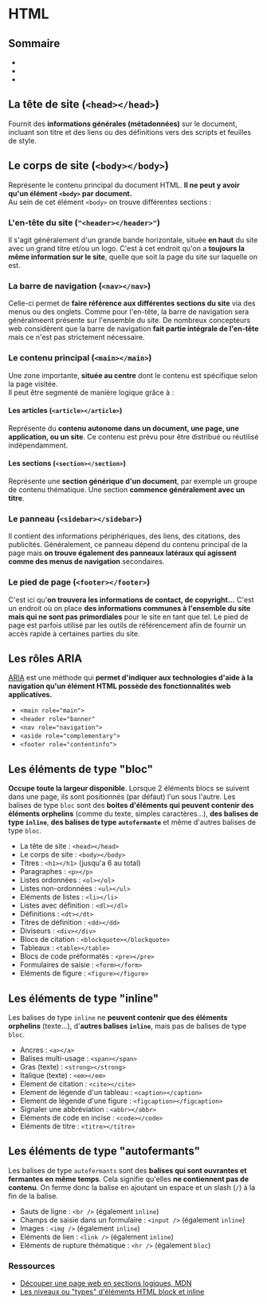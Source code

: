 # HTML

## Sommaire

-
-
-

## La tête de site (```<head></head>```)

Fournit des **informations générales (métadonnées)** sur le document, incluant son titre et des liens ou des définitions vers des scripts et feuilles de style. 

## Le corps de site (```<body></body>```)

Représente le contenu principal du document HTML. **Il ne peut y avoir qu'un élément ```<body>``` par document.**<br/>
Au sein de cet élément ```<body>``` on trouve différentes sections :

### L'en-tête du site (```"<header></header>"```)

Il s'agit généralement d'un grande bande horizontale, située **en haut** du site avec un grand titre et/ou un logo. C'est à cet endroit qu'on a **toujours la même information sur le site**, quelle que soit la page du site sur laquelle on est.

### La barre de navigation (```<nav></nav>```)

Celle-ci permet de **faire référence aux différentes sections du site** via des menus ou des onglets. Comme pour l'en-tête, la barre de navigation sera généralmeent présente sur l'ensemble du site. De nombreux concepteurs web considèrent que la barre de navigation **fait partie intégrale de l'en-tête** mais ce n'est pas strictement nécessaire.

### Le contenu principal (```<main></main>```)

Une zone importante, **située au centre** dont le contenu est spécifique selon la page visitée.<br/> 
Il peut être segmenté de manière logique grâce à :

#### Les articles (```<article></article>```)

Représente du **contenu autonome dans un document, une page, une application, ou un site**. Ce contenu est prévu pour être distribué ou réutilisé indépendamment.

#### Les sections (```<section></section>```)

Représente une **section générique d'un document**, par exemple un groupe de contenu thématique. Une section **commence généralement avec un titre**.

### Le panneau (```<sidebar></sidebar>```)

Il contient des informations périphériques, des liens, des citations, des publicités. Généralement, ce panneau dépend du contenu principal de la page mais **on trouve également des panneaux latéraux qui agissent comme des menus de navigation** secondaires.

### Le pied de page (```<footer></footer>```)

C'est ici qu'**on trouvera les informations de contact, de copyright…** C'est un endroit où on place **des informations communes à l'ensemble du site mais qui ne sont pas primordiales** pour le site en tant que tel. Le pied de page est parfois utilisé par les outils de référencement afin de fournir un accès rapide à certaines parties du site.

## Les rôles ARIA

[ARIA](https://developer.mozilla.org/fr/docs/Glossaire/ARIA) est une méthode qui **permet d'indiquer aux technologies d'aide à la navigation qu'un élément HTML possède des fonctionnalités web applicatives.**

- ```<main role="main">```
- ```<header role="banner"```
- ```<nav role="navigation">```
- ```<aside role="complementary">```
- ```<footer role="contentinfo">```

## Les éléments de type "bloc"

**Occupe toute la largeur disponible**. Lorsque 2 éléments blocs se suivent dans une page, ils sont positionnés (par défaut) l'un sous l'autre. Les balises de type ```bloc``` sont des **boites d'éléments qui peuvent contenir des éléments orphelins** (comme du texte, simples caractères...), **des balises de type ```inline```**, **des balises de type ```autofermante```** et même d'autres balises de type ```bloc```. 

- La tête de site : ```<head></head>```
- Le corps de site : ```<body></body>```
- Titres : ```<h1></h1>``` (jusqu'a 6 au total)
- Paragraphes : ```<p></p>```
- Listes ordonnées  : ```<ol></ol>```
- Listes non-ordonnées : ```<ul></ul>```
- Eléments de listes : ```<li></li>```
- Listes avec définition : ```<dl></dl>```
- Définitions : ```<dt></dt>```
- Titres de définition : ```<dd></dd>```
- Diviseurs : ```<div></div>```
- Blocs de citation : ```<blockquote></blockquote>```
- Tableaux : ```<table></table>```
- Blocs de code préformatés : ```<pre></pre>```
- Formulaires de saisie : ```<form></form>```
- Eléments de figure : ```<figure></figure>```

## Les éléments de type "inline"

Les balises de type ```inline``` ne **peuvent contenir que des éléments orphelins** (texte...), d'**autres balises ```inline```**, mais pas de balises de type ```bloc```.

- Ancres : ```<a></a>```
- Balises multi-usage : ```<span></span>```
- Gras (texte) : ```<strong></strong>```
- Italique (texte) : ```<em></em>```
- Element de citation : ```<cite></cite>```
- Element de légende d'un tableau : ```<caption></caption>```
- Element de légende d'une figure : ```<figcaption></figcaption>```
- Signaler une abbréviation : ```<abbr></abbr>```
- Eléments de code en incise : ```<code></code>```
- Eléments de titre : ```<titre></titre>```

## Les éléments de type "autofermants"

Les balises de type ```autofermants``` sont des **balises qui sont ouvrantes et fermantes en même temps**. Cela signifie qu'elles **ne contiennent pas de contenu**. On ferme donc la balise en ajoutant un espace et un slash (```/```) à la fin de la balise.

- Sauts de ligne : ```<br />``` (également ```inline```)
- Champs de saisie dans un formulaire : ```<input />```  (également ```inline```)
- Images : ```<img />``` (également ```inline```)
- Eléments de lien : ```<link />``` (également ```inline```)
- Eléments de rupture thématique : ```<hr />``` (également ```bloc```)

### Ressources

- [Découper une page web en sections logiques, MDN](https://developer.mozilla.org/fr/docs/Apprendre/HTML/Comment/D%C3%A9couper_une_page_web_en_sections_logiques)
- [Les niveaux ou "types" d'éléments HTML block et inline](https://www.pierre-giraud.com/html-css-apprendre-coder-cours/block-inline/)